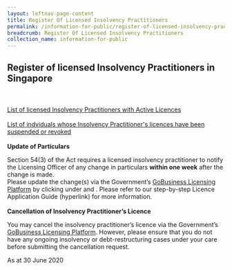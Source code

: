 ```yaml
---
layout: leftnav-page-content
title: Register Of Licensed Insolvency Practitioners
permalink: /information-for-public/register-of-licensed-insolvency-practitioners/
breadcrumb: Register Of Licensed Insolvency Practitioners
collection_name: information-for-public
---
```


**Register of licensed Insolvency Practitioners in Singapore**<br>
---
<br><br>
<a href="/files/ML List as at 1 Jan 2020.pdf" target="_blank">List of licensed Insolvency Practitioners with Active Licences</a>
<br><br>
<a href="/files/ML List as at 1 Jan 2020.pdf" target="_blank">List of indviduals whose Insolvency Practitioner's licences have been suspended or revoked</a>
<br>
<br>**Update of Particulars**<br>

Section 54(3) of the Act requires a licensed insolvency practitioner to notify the Licensing Officer of any change in particulars **within one week** after the change is made.
<br>
Please update the change(s) via the Government’s <a href="https://www.gobusiness.gov.sg/licences" target="_blank">GoBusiness Licensing Platform</a> by clicking under <Licence Application> and <Amend Existing Licence>. Please refer to our step-by-step Licence Application Guide (hyperlink) for more information.
<br>
<br>**Cancellation of Insolvency Practitioner’s Licence**<br>

You may cancel the insolvency practitioner’s licence via the Government’s <a href="https://www.gobusiness.gov.sg/licences" target="_blank">GoBusiness Licensing Platform</a>. However, please ensure that you do not have any ongoing insolvency or debt-restructuring cases under your care before submitting the cancellation request.

 
As at 30 June 2020

